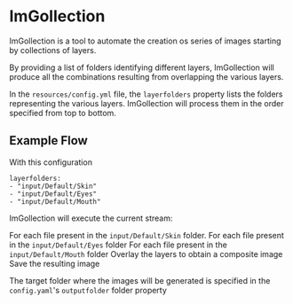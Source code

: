 # ImGollection

ImGollection is a tool to automate the creation os series of images starting by collections of layers.

By providing a list of folders identifying different layers, ImGollection will produce all the combinations resulting from overlapping the various layers.

In the `resources/config.yml` file, the `layerfolders` property lists the folders representing the various layers.
ImGollection will process them in the order specified from top to bottom.

## Example Flow

With this configuration

```
layerfolders:
- "input/Default/Skin"
- "input/Default/Eyes"
- "input/Default/Mouth"
```

ImGollection will execute the current stream:

For each file present in the `input/Default/Skin` folder.
    For each file present in the `input/Default/Eyes` folder
        For each file present in the `input/Default/Mouth` folder
            Overlay the layers to obtain a composite image
            Save the resulting image

The target folder where the images will be generated is specified in the `config.yaml`'s `outputfolder` folder property